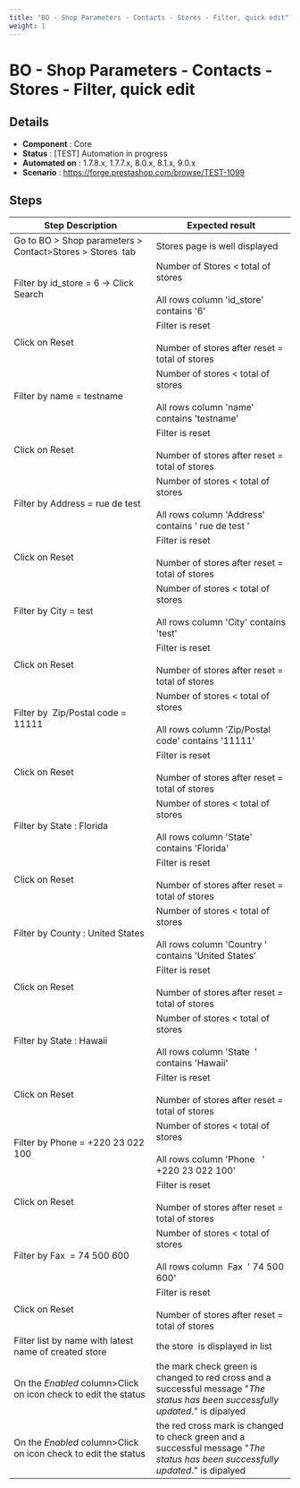 ```yaml
---
title: "BO - Shop Parameters - Contacts - Stores - Filter, quick edit"
weight: 1
---
```


# BO - Shop Parameters - Contacts - Stores - Filter, quick edit
## Details
* **Component** : Core
* **Status** : [TEST] Automation in progress
* **Automated on** : 1.7.8.x, 1.7.7.x, 8.0.x, 8.1.x, 9.0.x
* **Scenario** : https://forge.prestashop.com/browse/TEST-1099

## Steps
| Step Description | Expected result |
| ----- | ----- |
| Go to BO > Shop parameters > Contact>Stores > Stores  tab | Stores page is well displayed |
| Filter by id_store = 6 -> Click Search | Number of Stores < total of stores<br><br>All rows column 'id_store' contains '6' |
| Click on Reset | Filter is reset<br><br>Number of stores after reset = total of stores |
| Filter by name = testname | Number of stores < total of stores<br><br>All rows column 'name' contains 'testname' |
| Click on Reset | Filter is reset<br><br>Number of stores after reset = total of stores |
| Filter by Address = rue de test | Number of stores < total of stores<br><br>All rows column 'Address' contains ' rue de test ' |
| Click on Reset | Filter is reset<br><br>Number of stores after reset = total of stores |
| Filter by City = test | Number of stores < total of stores<br><br>All rows column 'City' contains 'test' |
| Click on Reset | Filter is reset<br><br>Number of stores after reset = total of stores |
| Filter by  Zip/Postal code = 11111 | Number of stores < total of stores<br><br>All rows column 'Zip/Postal code' contains '11111' |
| Click on Reset | Filter is reset<br><br>Number of stores after reset = total of stores |
| Filter by State : Florida | Number of stores < total of stores<br><br>All rows column 'State' contains 'Florida' |
| Click on Reset | Filter is reset<br><br>Number of stores after reset = total of stores |
| Filter by County : United States | Number of stores < total of stores<br><br>All rows column 'Country ' contains 'United States' |
| Click on Reset | Filter is reset<br><br>Number of stores after reset = total of stores |
| Filter by State : Hawaii | Number of stores < total of stores<br><br>All rows column 'State  ' contains 'Hawaii' |
| Click on Reset | Filter is reset<br><br>Number of stores after reset = total of stores |
| Filter by Phone = +220 23 022 100 | Number of stores < total of stores<br><br>All rows column 'Phone   ' +220 23 022 100' |
| Click on Reset | Filter is reset<br><br>Number of stores after reset = total of stores |
| Filter by Fax  = 74 500 600 | Number of stores < total of stores<br><br>All rows column  Fax  ' 74 500 600' |
| Click on Reset | Filter is reset<br><br>Number of stores after reset = total of stores |
| Filter list by name with latest name of created store | the store  is displayed in list |
| On the _*Enabled*_ column>Click on icon check to edit the status | the mark check green is changed to red cross and a successful message "_The status has been successfully updated_." is dipalyed |
| On the _*Enabled*_ column>Click on icon check to edit the status | the red cross mark is changed to check green and a successful message "_The status has been successfully updated_." is dipalyed |
